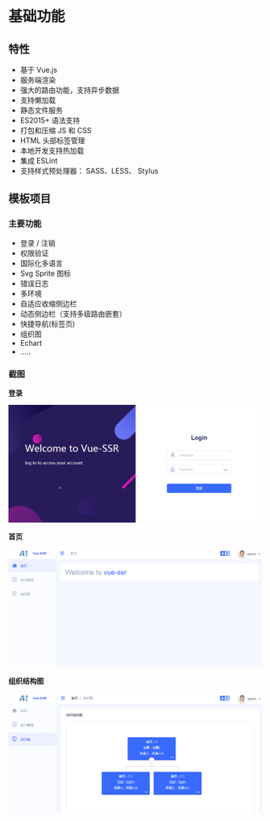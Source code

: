 

# 基础功能

## 特性

- 基于 Vue.js
- 服务端渲染
- 强大的路由功能，支持异步数据
- 支持懒加载
- 静态文件服务
- ES2015+ 语法支持
- 打包和压缩 JS 和 CSS
- HTML 头部标签管理
- 本地开发支持热加载
- 集成 ESLint
- 支持样式预处理器： SASS、LESS、 Stylus 



## 模板项目

### 主要功能

- 登录 / 注销
- 权限验证
- 国际化多语言
- Svg Sprite 图标
- 错误日志
- 多环境
- 自适应收缩侧边栏
- 动态侧边栏（支持多级路由嵌套）
- 快捷导航(标签页)
- 组织图
- Echart
- .....

### 截图

**登录**

![PNG](../imgs/login.png)

**首页**

![PNG](../imgs/dasboard.png)

**组织结构图**

![PNG](../imgs/org.png)